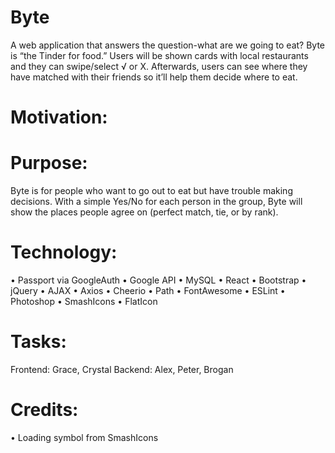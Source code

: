 # Byte
A web application that answers the question-what are we going to eat? Byte is “the Tinder for food.” Users will be shown cards with local restaurants and they can swipe/select √ or X. Afterwards, users can see where they have matched with their friends so it’ll help them decide where to eat. 

# Motivation:

# Purpose:
Byte is for people who want to go out to eat but have trouble making decisions. With a simple Yes/No for each person in the group, Byte will show the places people agree on (perfect match, tie, or by rank).

# Technology:
•    Passport via GoogleAuth
•    Google API
•    MySQL
•    React
•    Bootstrap
•    jQuery
•    AJAX
•    Axios
•    Cheerio
•    Path
•    FontAwesome
•    ESLint
•    Photoshop
•    SmashIcons
•    FlatIcon

# Tasks:
Frontend: Grace, Crystal
Backend: Alex, Peter, Brogan

# Credits:
•    Loading symbol from SmashIcons

